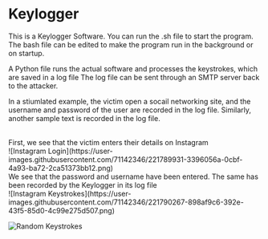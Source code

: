# Keylogger
This is a Keylogger Software.
You can run the .sh file to start the program.
The bash file can be edited to make the program run in the background or on startup.

A Python file runs the actual software and processes the keystrokes, which are saved in a log file
The log file can be sent through an SMTP server back to the attacker.


In a stiumlated example, the victim open a socail networking site, and the username and password of the user are recorded in the log file.
Similarly, another sample text is recorded in the log file.

<br>
First, we see that the victim enters their details on Instagram
<br>
![Instagram Login](https://user-images.githubusercontent.com/71142346/221789931-3396056a-0cbf-4a93-ba72-2ca51373bb12.png)
<br>
We see that the password and username have been entered. The same has been recorded by the Keylogger in its log file
<br>
![Instagram Keystrokes](https://user-images.githubusercontent.com/71142346/221790267-898af9c6-392e-43f5-85d0-4c99e275d507.png)

![Random Keystrokes](https://user-images.githubusercontent.com/71142346/221790263-29b90940-7954-4b7d-9b76-a5ec1921544a.png)
